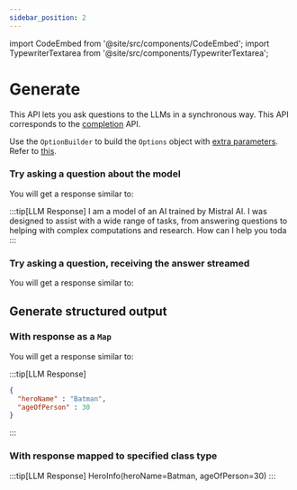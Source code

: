 ```yaml
---
sidebar_position: 2
---
```


import CodeEmbed from '@site/src/components/CodeEmbed';
import TypewriterTextarea from '@site/src/components/TypewriterTextarea';

# Generate

This API lets you ask questions to the LLMs in a synchronous way.
This API corresponds to
the [completion](https://github.com/jmorganca/ollama/blob/main/docs/api.md#generate-a-completion) API.

Use the `OptionBuilder` to build the `Options` object
with [extra parameters](https://github.com/jmorganca/ollama/blob/main/docs/modelfile.md#valid-parameters-and-values).
Refer
to [this](/apis-extras/options-builder).

### Try asking a question about the model

<CodeEmbed src="https://raw.githubusercontent.com/ollama4j/ollama4j-examples/refs/heads/main/src/main/java/io/github/ollama4j/examples/Generate.java" />

You will get a response similar to:

:::tip[LLM Response]
I am a model of an AI trained by Mistral AI. I was designed to assist with a wide range of tasks, from answering
questions to helping with complex computations and research. How can I help you toda
:::

### Try asking a question, receiving the answer streamed

<CodeEmbed src="https://raw.githubusercontent.com/ollama4j/ollama4j-examples/refs/heads/main/src/main/java/io/github/ollama4j/examples/GenerateStreaming.java" />

You will get a response similar to:

<TypewriterTextarea
textContent='The capital of France is Paris.'
typingSpeed={30}
pauseBetweenSentences={1200}
height='55px'
width='100%'
/>

## Generate structured output

### With response as a `Map`

<CodeEmbed src="https://raw.githubusercontent.com/ollama4j/ollama4j-examples/refs/heads/main/src/main/java/io/github/ollama4j/examples/GenerateStructuredOutput.java" />

You will get a response similar to:

:::tip[LLM Response]

```json
{
  "heroName" : "Batman",
  "ageOfPerson" : 30
}
```

:::

### With response mapped to specified class type

<CodeEmbed src="https://raw.githubusercontent.com/ollama4j/ollama4j-examples/refs/heads/main/src/main/java/io/github/ollama4j/examples/GenerateStructuredOutputMappedToObject.java" />

:::tip[LLM Response]
HeroInfo(heroName=Batman, ageOfPerson=30)
:::